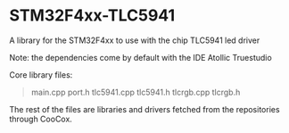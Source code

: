# STM32F4xx-TLC5941
A library for the STM32F4xx to use with the chip TLC5941 led driver

Note: the dependencies come by default with the IDE Atollic Truestudio

Core library files:

> main.cpp
> port.h
> tlc5941.cpp
> tlc5941.h
> tlcrgb.cpp
> tlcrgb.h

The rest of the files are libraries and drivers fetched from the repositories through CooCox.